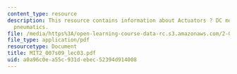 ```yaml
---
content_type: resource
description: This resource contains information about Actuators ? DC motors, servomotors,
  pneumatics.
file: /media/https%3A/open-learning-course-data-rc.s3.amazonaws.com/2-007-design-and-manufacturing-i-spring-2009/a0a96c0ea55c931debec52394d914008_MIT2_007s09_lec03.pdf
file_type: application/pdf
resourcetype: Document
title: MIT2_007s09_lec03.pdf
uid: a0a96c0e-a55c-931d-ebec-52394d914008
---
```

